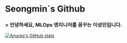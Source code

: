 # Seongmin`s Github

### > 안녕하세요, MLOps 엔지니어를 꿈꾸는 **이성민**입니다.


[![Anurag's GitHub stats](https://github-readme-stats.vercel.app/api?username=SeongminLee812&show_icons=true&theme=cobalt)](https://github.com/SeongminLee812/github-readme-stats)

